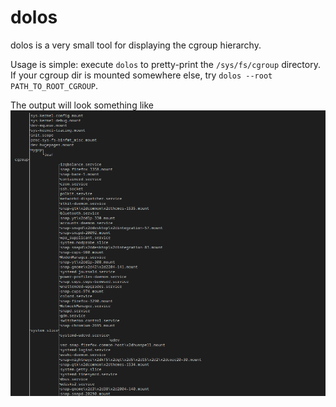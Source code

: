 # dolos
dolos is a very small tool for displaying the cgroup hierarchy.

Usage is simple: execute `dolos` to pretty-print the `/sys/fs/cgroup` directory. If your cgroup dir is mounted somewhere else, try `dolos --root PATH_TO_ROOT_CGROUP`.

The output will look something like <img src="./example_output.png" alt="example output image" />
